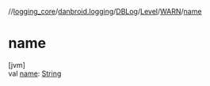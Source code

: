 //[logging_core](../../../../../index.md)/[danbroid.logging](../../../index.md)/[DBLog](../../index.md)/[Level](../index.md)/[WARN](index.md)/[name](name.md)

# name

[jvm]\
val [name](name.md): [String](https://kotlinlang.org/api/latest/jvm/stdlib/kotlin/-string/index.html)
